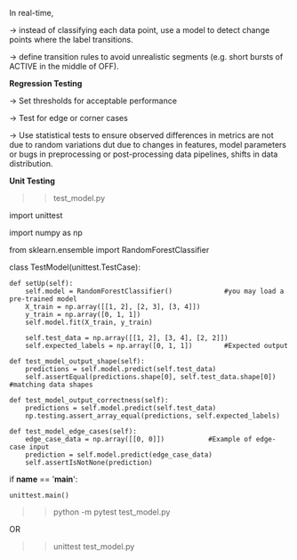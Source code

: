 
In real-time, 

-> instead of classifying each data point, use a model to detect change points where the label transitions.

-> define transition rules to avoid unrealistic segments (e.g. short bursts of ACTIVE in the middle of OFF).


**Regression Testing**

-> Set thresholds for acceptable performance

-> Test for edge or corner cases

-> Use statistical tests to ensure observed differences in metrics are not due to random variations dut due to changes in features, model parameters or bugs in preprocessing or post-processing data pipelines, shifts in data distribution.

**Unit Testing**

>> test_model.py

import unittest

import numpy as np

from sklearn.ensemble import RandomForestClassifier

class TestModel(unittest.TestCase):

    def setUp(self):
        self.model = RandomForestClassifier()             #you may load a pre-trained model
        X_train = np.array([[1, 2], [2, 3], [3, 4]])
        y_train = np.array([0, 1, 1])
        self.model.fit(X_train, y_train)
        
        self.test_data = np.array([[1, 2], [3, 4], [2, 2]])
        self.expected_labels = np.array([0, 1, 1])        #Expected output

    def test_model_output_shape(self):
        predictions = self.model.predict(self.test_data)
        self.assertEqual(predictions.shape[0], self.test_data.shape[0])    #matching data shapes

    def test_model_output_correctness(self):
        predictions = self.model.predict(self.test_data)
        np.testing.assert_array_equal(predictions, self.expected_labels)

    def test_model_edge_cases(self):
        edge_case_data = np.array([[0, 0]])           #Example of edge-case input
        prediction = self.model.predict(edge_case_data)
        self.assertIsNotNone(prediction)
        
if __name__ == '__main__':
    
    unittest.main()


>> python -m pytest test_model.py

OR

>> unittest test_model.py
